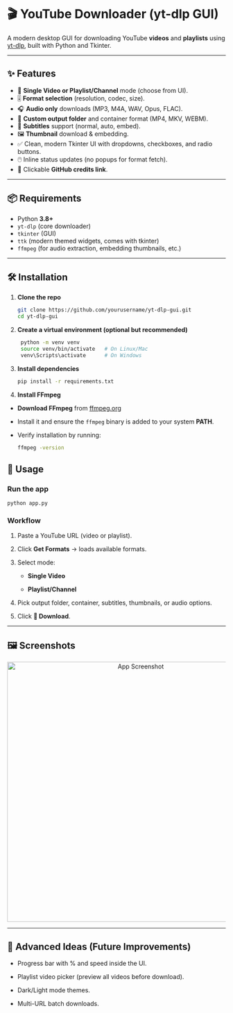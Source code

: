 # 🎬 YouTube Downloader (yt-dlp GUI)

A modern desktop GUI for downloading YouTube **videos** and **playlists** using [yt-dlp](https://github.com/yt-dlp/yt-dlp), built with Python and Tkinter.

---

## ✨ Features
- 🎥 **Single Video or Playlist/Channel** mode (choose from UI).
- 🎚️ **Format selection** (resolution, codec, size).
- 🎧 **Audio only** downloads (MP3, M4A, WAV, Opus, FLAC).
- 📂 **Custom output folder** and container format (MP4, MKV, WEBM).
- 💬 **Subtitles** support (normal, auto, embed).
- 🖼️ **Thumbnail** download & embedding.
- ✅ Clean, modern Tkinter UI with dropdowns, checkboxes, and radio buttons.
- 🖱️ Inline status updates (no popups for format fetch).
- 🔗 Clickable **GitHub credits link**.

---

## 📦 Requirements
- Python **3.8+**
- `yt-dlp` (core downloader)
- `tkinter` (GUI)
- `ttk` (modern themed widgets, comes with tkinter)
- `ffmpeg` (for audio extraction, embedding thumbnails, etc.)

---

## 🛠️ Installation

1. **Clone the repo**
   ```bash
   git clone https://github.com/yourusername/yt-dlp-gui.git
   cd yt-dlp-gui
   
2. **Create a virtual environment (optional but recommended)**
	 ```bash
	  python -m venv venv
	  source venv/bin/activate   # On Linux/Mac
	  venv\Scripts\activate      # On Windows

3. ****Install dependencies****
	```bash
	pip install -r requirements.txt

4. ****Install FFmpeg****

- **Download FFmpeg** from [ffmpeg.org](https://ffmpeg.org/download.html)  
- Install it and ensure the `ffmpeg` binary is added to your system **PATH**.  
- Verify installation by running:  

	```bash
	ffmpeg -version


## 🚀 Usage

### Run the app

`python app.py` 

### Workflow

1.  Paste a YouTube URL (video or playlist).
    
2.  Click **Get Formats** → loads available formats.
    
3.  Select mode:
    
    -   **Single Video**
        
    -   **Playlist/Channel**
        
4.  Pick output folder, container, subtitles, thumbnails, or audio options.
    
5.  Click **🚀 Download**.
    

----------

## 🖼️ Screenshots

<p align="center">
  <img src="images/screenshot.png" alt="App Screenshot" width="600">
</p>


----------

## 🔧 Advanced Ideas (Future Improvements)

-   Progress bar with % and speed inside the UI.
    
-   Playlist video picker (preview all videos before download).
    
-   Dark/Light mode themes.
    
-   Multi-URL batch downloads.
    


